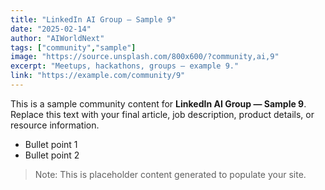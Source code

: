```yaml
---
title: "LinkedIn AI Group — Sample 9"
date: "2025-02-14"
author: "AIWorldNext"
tags: ["community","sample"]
image: "https://source.unsplash.com/800x600/?community,ai,9"
excerpt: "Meetups, hackathons, groups — example 9."
link: "https://example.com/community/9"
---
```


This is a sample community content for **LinkedIn AI Group — Sample 9**. Replace this text with your final article, job description, product details, or resource information.

- Bullet point 1
- Bullet point 2

> Note: This is placeholder content generated to populate your site.
